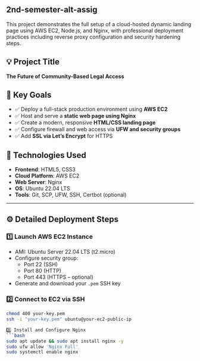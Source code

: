 ## 2nd-semester-alt-assig
This project demonstrates the full setup of a cloud-hosted dynamic landing page using AWS EC2, Node.js, and Nginx, with professional deployment practices including reverse proxy configuration and security hardening steps.

## 💡 Project Title
**The Future of Community-Based Legal Access**
## 🎯 Key Goals

- ✅ Deploy a full-stack production environment using **AWS EC2**
- ✅ Host and serve a **static web page using Nginx**
- ✅ Create a modern, responsive **HTML/CSS landing page**
- ✅ Configure firewall and web access via **UFW and security groups**
- ✅  Add **SSL via Let’s Encrypt** for HTTPS

## 🧰 Technologies Used

- **Frontend**: HTML5, CSS3
- **Cloud Platform**: AWS EC2
- **Web Server**: Nginx
- **OS**: Ubuntu 22.04 LTS
- **Tools**: Git, SCP, UFW, SSH, Certbot (optional)

---

## ⚙️ Detailed Deployment Steps

### 1️⃣ Launch AWS EC2 Instance

- AMI: Ubuntu Server 22.04 LTS (t2.micro)
- Configure security group:
  - Port 22 (SSH)
  - Port 80 (HTTP)
  - Port 443 (HTTPS – optional)
- Generate and download your `.pem` SSH key

### 2️⃣ Connect to EC2 via SSH

```bash
chmod 400 your-key.pem
ssh -i "your-key.pem" ubuntu@your-ec2-public-ip

3️⃣ Install and Configure Nginx
```bash
sudo apt update && sudo apt install nginx -y
sudo ufw allow 'Nginx Full'
sudo systemctl enable nginx



